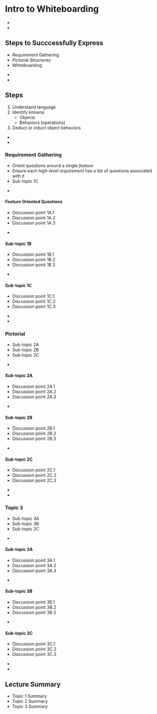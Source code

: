 # Intro to Whiteboarding




 



-
-
## Steps to Succcessfully Express
* Requirement Gathering
* Pictorial Structures
* Whiteboarding



-
-
## Steps
1. Understand language
2. Identify knowns
    * Objects
    * Behaviors (operations)
3. Deduct or induct object behaviors












-
-
### Requirement Gathering
* Orient questions around a single _feature_
* Ensure each _high-level requirement_ has a _list_ of questions associated with it
* Sub-topic 1C



-
#### _Feature_ Oriented Questions
* Discussion point 1A.1
* Discussion point 1A.2
* Discussion point 1A.3



-
#### Sub-topic 1B
* Discussion point 1B.1
* Discussion point 1B.2
* Discussion point 1B.3


-
#### Sub-topic 1C
* Discussion point 1C.1
* Discussion point 1C.2
* Discussion point 1C.3











-
-
### Pictorial
* Sub-topic 2A
* Sub-topic 2B
* Sub-topic 2C

-
#### Sub-topic 2A
* Discussion point 2A.1
* Discussion point 2A.2
* Discussion point 2A.3


-
#### Sub-topic 2B
* Discussion point 2B.1
* Discussion point 2B.2
* Discussion point 2B.3


-
#### Sub-topic 2C
* Discussion point 2C.1
* Discussion point 2C.2
* Discussion point 2C.3













-
-
### Topic 3
* Sub-topic 3A
* Sub-topic 3B
* Sub-topic 3C



-
#### Sub-topic 3A
* Discussion point 3A.1
* Discussion point 3A.2
* Discussion point 3A.3


-
#### Sub-topic 3B
* Discussion point 3B.1
* Discussion point 3B.2
* Discussion point 3B.3


-
#### Sub-topic 3C
* Discussion point 3C.1
* Discussion point 3C.2
* Discussion point 3C.3













-
-
## Lecture Summary
* Topic 1 Summary
* Topic 2 Summary
* Topic 3 Summary
